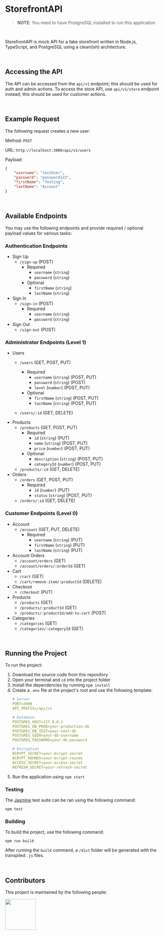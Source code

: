 # StorefrontAPI
> **NOTE**: You need to have PostgreSQL installed to run this application

<br>

StorefrontAPI is mock API for a fake storefront written in Node.js, TypeScript, and PostgreSQL using a clean(ish) architecture.


<br>

## Accessing the API
The API can be accessed from the `api/v1` endpoint; this should be used for auth and admin actions. To access the store API, use `api/v1/store` endpoint instead; this should be used for customer actions.

<br>

## Example Request
The following request creates a new user:

Method: `POST`

URL: `http://localhost:3000/api/v1/users`

Payload:
```json
{
    "username": "testUser",
    "password": "password123",
    "firstName": "Testing",
    "lastName": "Account"
}
```

<br>

## Available Endpoints
You may use the following endpoints and provide required / optional payload values for various tasks:

### Authentication Endpoints
- Sign Up
  - `/sign-up` (POST)
    - Required
      - `username` (`string`)
      - `password` (`string`)
    - Optional
      - `firstName` (`string`)
      - `lastName` (`string`)
- Sign In
  - `/sign-in` (POST)
    - Required
      - `username` (`string`)
      - `password` (`string`)
- Sign Out
  - `/sign-out` (POST)

### Administrator Endpoints (Level 1)
- Users
  - `/users` (GET, POST, PUT)
    - Required
      - `username` (`string`) (POST, PUT)
      - `password` (`string`) (POST)
      - `level` (`number`) (POST, PUT)
    - Optional
      - `firstName` (`string`) (POST, PUT)
      - `lastName` (`string`) (POST, PUT)

  - `/users/:id` (GET, DELETE)
- Products
  - `/products` (GET, POST, PUT)
    - Required
      - `id` (`string`) (PUT)
      - `name` (`string`) (POST, PUT)
      - `price` (`number`) (POST, PUT)
    - Optional
      - `description` (`string`) (POST, PUT)
      - `categoryId` (`number`) (POST, PUT)
  - `/products/:id` (GET, DELETE)
- Orders
  - `/orders` (GET, POST, PUT)
    - Required
      - `id` (`number`) (PUT)
      - `status` (`string`) (POST, PUT)
  - `/orders/:id` (GET, DELETE)

### Customer Endpoints (Level 0)
- Account
  - `/account` (GET, PUT, DELETE)
    - Required
      - `username` (`string`) (PUT)
      - `firstName` (`string`) (PUT)
      - `lastName` (`string`) (PUT)
- Account Orders
  - `/account/orders` (GET)
  - `/account/orders/:orderId` (GET)
- Cart
  - `/cart` (GET)
  - `/cart/remove-item/:productId` (DELETE)
- Checkout
  - `/checkout` (PUT)
- Products
  - `/products` (GET)
  - `/products/:productId` (GET)
  - `/products/:productId/add-to-cart` (POST)
- Categories
  - `/categories` (GET)
  - `/categories/:categoryId` (GET)

<br>

## Running the Project
To run the project:
1. Download the source code from this repository
2. Open your terminal and `cd` into the project folder
3. Install the dependencies by running  `npm install`
4. Create a `.env` file at the project's root and use the following template:
   ```YAML
   # Server
   PORT=3000
   API_PREFIX=/api/v1

   # Database
   POSTGRES_HOST=127.0.0.1
   POSTGRES_DB_PROD=your-production-db
   POSTGRES_DB_TEST=your-test-db
   POSTGRES_USER=your-db-username
   POSTGRES_PASSWORD=your-db-password

   # Encryption
   BCRYPT_SECRET=your-bcrypt-secret
   BCRYPT_ROUNDS=your-bcrypt-rounds
   ACCESS_SECRET=your-access-secret
   REFRESH_SECRET=your-refresh-secret
   ```
5. Run the application using `npm start`

### Testing
The [Jasmine](https://www.npmjs.com/package/jasmine) test suite can be ran using the following command:

```npm test```

### Building
To build the project, use the following command:

```npm run build```

After running the `build` command, a  `/dist` folder will be generated with the transpiled `.js` files.

<br>

## Contributors
This project is maintained by the following people:
<p>
    <a href="https://github.com/tyeporter">
        <img src="https://avatars1.githubusercontent.com/u/16263420?s=460&v=4" width="100" height="100" />
    </a>
</p>
